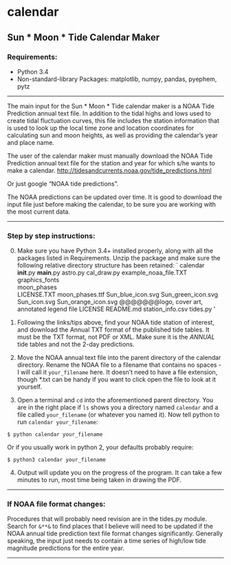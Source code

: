 # calendar
## Sun * Moon * Tide Calendar Maker

### Requirements:
- Python 3.4
- Non-standard-library Packages: matplotlib, numpy, pandas, pyephem, pytz
 
----------------------

The main input for the Sun * Moon * Tide calendar maker is a NOAA Tide Prediction annual text file. In addition to the tidal highs and lows used to create tidal fluctuation curves, this file includes the station information that is used to look up the local time zone and location coordinates for calculating sun and moon heights, as well as providing the calendar’s year and place name.

The user of the calendar maker must manually download the NOAA Tide Prediction annual text file for the station and year for which s/he wants to make a calendar. 
http://tidesandcurrents.noaa.gov/tide_predictions.html

Or just google “NOAA tide predictions”.

The NOAA predictions can be updated over time. It is good to download the input file just before making the calendar, to be sure you are working with the most current data.

-------------

### Step by step instructions:

0. Make sure you have Python 3.4+ installed properly, along with all the packages listed in Requirements. Unzip the package and make sure the following relative directory structure has been retained:
`   calendar\
     __init__.py
     __main__.py
     astro.py
     cal_draw.py
     example_noaa_file.TXT
     graphics_fonts\
       moon_phases\
         LICENSE.TXT
         moon_phases.ttf
       Sun_blue_icon.svg
       Sun_green_icon.svg
       Sun_icon.svg
       Sun_orange_icon.svg
       @@@@@@@logo, cover art, annotated legend file
     LICENSE
     README.md
     station_info.csv
     tides.py
'
1. Following the links/tips above, find your NOAA tide station of interest, and download the Annual TXT format of the published tide tables. It must be the TXT format, not PDF or XML. Make sure it is the *ANNUAL* tide tables and not the 2-day predictions.

2. Move the NOAA annual text file into the parent directory of the calendar directory. Rename the NOAA file to a filename that contains no spaces - I will call it `your_filename` here. It doesn’t need to have a file extension, though \*.txt can be handy if you want to click open the file to look at it yourself.

3. Open a terminal and `cd` into the aforementioned parent directory. You are in the right place if `ls` shows you a directory named `calendar` and a file called `your_filename` (or whatever you named it). Now tell python to run `calendar your_filename`:

`$ python calendar your_filename`

Or if you usually work in python 2, your defaults probably require:

`$ python3 calendar your_filename`

4. Output will update you on the progress of the program. It can take a few minutes to run, most time being taken in drawing the PDF.

--------
### If NOAA file format changes:

Procedures that will probably need revision are in the tides.py module. Search for `&**&` to find places that I believe will need to be updated if the NOAA annual tide prediction text file format changes significantly. Generally speaking, the input just needs to contain a time series of high/low tide magnitude predictions for the entire year.

---------
